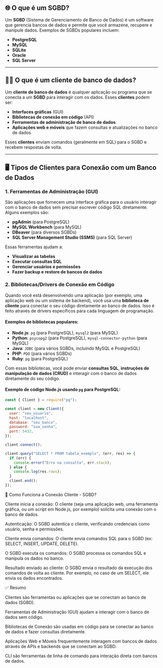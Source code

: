 ## 🌐 O que é um SGBD?

Um **SGBD** (Sistema de Gerenciamento de Banco de Dados) é um software que gerencia bancos de dados e permite que você armazene, recupere e manipule dados. Exemplos de SGBDs populares incluem:

- **PostgreSQL**
- **MySQL**
- **SQLite**
- **Oracle**
- **SQL Server**

---

## 🧑‍💻 O que é um cliente de banco de dados?

Um **cliente de banco de dados** é qualquer aplicação ou programa que se conecta a um **SGBD** para interagir com os dados. Esses **clientes** podem ser:

- **Interfaces gráficas** (GUI)
- **Bibliotecas de conexão em código** (API)
- **Ferramentas de administração de banco de dados**
- **Aplicações web e móveis** que fazem consultas e atualizações no banco de dados

Esses **clientes** enviam comandos (geralmente em SQL) para o SGBD e recebem respostas de volta.

---

## 🖥️ Tipos de Clientes para Conexão com um Banco de Dados

### 1. **Ferramentas de Administração (GUI)**

São aplicações que fornecem uma interface gráfica para o usuário interagir com o banco de dados sem precisar escrever código SQL diretamente. Alguns exemplos são:

- **pgAdmin** (para PostgreSQL)
- **MySQL Workbench** (para MySQL)
- **DBeaver** (para diversos SGBDs)
- **SQL Server Management Studio (SSMS)** (para SQL Server)

Essas ferramentas ajudam a:

- **Visualizar as tabelas**
- **Executar consultas SQL**
- **Gerenciar usuários e permissões**
- **Fazer backup e restore de bancos de dados**

### 2. **Bibliotecas/Drivers de Conexão em Código**

Quando você está desenvolvendo uma aplicação (por exemplo, uma aplicação web ou um sistema de backend), você usa uma **biblioteca de cliente** para conectar o seu código diretamente ao banco de dados. Isso é feito através de drivers específicos para cada linguagem de programação.

#### Exemplos de bibliotecas populares:

- **Node.js**: `pg` (para PostgreSQL), `mysql2` (para MySQL)
- **Python**: `psycopg2` (para PostgreSQL), `mysql-connector-python` (para MySQL)
- **Java**: `JDBC` (para vários SGBDs, incluindo MySQL e PostgreSQL)
- **PHP**: `PDO` (para vários SGBDs)
- **Ruby**: `pg` (para PostgreSQL)

Com essas bibliotecas, você pode enviar **consultas SQL**, **instruções de manipulação de dados (CRUD)** e interagir com o banco de dados diretamente do seu código.

#### Exemplo de código Node.js usando `pg` para PostgreSQL:

```js
const { Client } = require("pg");

const client = new Client({
  user: "seu_usuario",
  host: "localhost",
  database: "seu_banco",
  password: "sua_senha",
  port: 5432,
});

client.connect();

client.query("SELECT * FROM tabela_exemplo", (err, res) => {
  if (err) {
    console.error("Erro na consulta", err.stack);
  } else {
    console.log(res.rows);
  }
  client.end();
});
```

🔄 Como Funciona a Conexão Cliente - SGBD?

Cliente inicia a conexão: O cliente (seja uma aplicação web, uma ferramenta gráfica, ou um script em Node.js, por exemplo) solicita uma conexão com o banco de dados.

Autenticação: O SGBD autentica o cliente, verificando credenciais como usuário, senha e permissões.

Cliente envia comandos: O cliente envia comandos SQL para o SGBD (ex: SELECT, INSERT, UPDATE, DELETE).

O SGBD executa os comandos: O SGBD processa os comandos SQL e manipula os dados no banco.

Resultado enviado ao cliente: O SGBD envia o resultado da execução dos comandos de volta ao cliente. Por exemplo, no caso de um SELECT, ele envia os dados encontrados.

✅ Resumo

Clientes são ferramentas ou aplicações que se conectam ao banco de dados (SGBD).

Ferramentas de Administração (GUI) ajudam a interagir com o banco de dados sem código.

Bibliotecas de Conexão são usadas em código para se conectar ao banco de dados e fazer consultas diretamente.

Aplicações Web e Móveis frequentemente interagem com bancos de dados através de APIs e backends que se conectam ao SGBD.

CLI são ferramentas de linha de comando para interação direta com bancos de dados.

